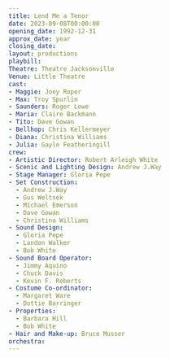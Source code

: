```yaml
---
title: Lend Me a Tenor
date: 2023-09-08T00:00:00
opening_date: 1992-12-31
approx_date: year
closing_date:
layout: productions
playbill:
Theatre: Theatre Jacksonville
Venue: Little Theatre
cast:
- Maggie: Joey Roper
- Max: Troy Spurlin
- Saunders: Roger Lowe
- Maria: Claire Backmann
- Tito: Dave Gowan
- Bellhop: Chris Kellermeyer
- Diana: Christina Williams
- Julia: Gayle Featheringill
crew:
- Artistic Director: Robert Arleigh White
- Scenic and Lighting Design: Andrew J.Way
- Stage Manager: Gloria Pepe
- Set Construction:
  - Andrew J.Way
  - Gus Weltsek
  - Michael Emerson
  - Dave Gowan
  - Christina Williams
- Sound Design:
  - Gloria Pepe
  - Landon Walker
  - Bob White
- Sound Board Operator:
  - Jimmy Aquino
  - Chuck Davis
  - Kevin F. Roberts
- Costume Co-ordinator:
  - Margaret Ware
  - Dottie Barringer
- Properties:
  - Barbara Hill
  - Bob White
- Hair and Make-up: Bruce Musser
orchestra:
---
```

